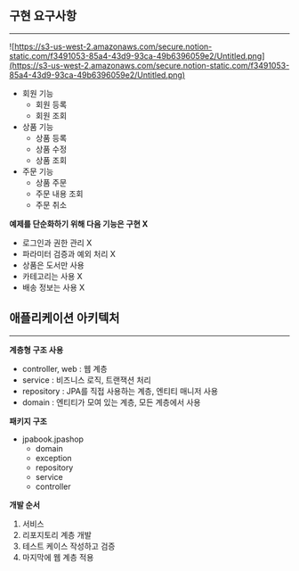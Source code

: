 
## 구현 요구사항

---

![https://s3-us-west-2.amazonaws.com/secure.notion-static.com/f3491053-85a4-43d9-93ca-49b6396059e2/Untitled.png](https://s3-us-west-2.amazonaws.com/secure.notion-static.com/f3491053-85a4-43d9-93ca-49b6396059e2/Untitled.png)

- 회원 기능
    - 회원 등록
    - 회원 조회
- 상품 기능
    - 상품 등록
    - 상품 수정
    - 상품 조회
- 주문 기능
    - 상품 주문
    - 주문 내용 조회
    - 주문 취소

**예제를 단순화하기 위해 다음 기능은 구현 X**

- 로그인과 권한 관리 X
- 파라미터 검증과 예외 처리 X
- 상품은 도서만 사용
- 카테고리는 사용 X
- 배송 정보는 사용 X

## 애플리케이션 아키텍처

---
**계층형 구조 사용**

- controller, web : 웹 계층
- service : 비즈니스 로직, 트랜잭션 처리
- repository : JPA를 직접 사용하는 계층, 엔티티 매니저 사용
- domain : 엔티티가 모여 있는 계층, 모든 계층에서 사용

**패키지 구조**

- jpabook.jpashop
    - domain
    - exception
    - repository
    - service
    - controller

**개발 순서**

1. 서비스
2. 리포지토리 계층 개발
3. 테스트 케이스 작성하고 검증
4. 마지막에 웹 계층 적용
